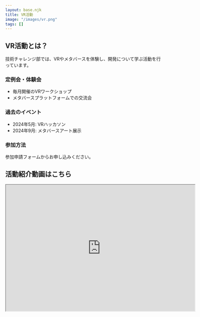 ```yaml
---
layout: base.njk
title: VR活動
image: "/images/vr.png"
tags: []
---
```


## VR活動とは？

技術チャレンジ部では、VRやメタバースを体験し、開発について学ぶ活動を行っています。

### 定例会・体験会

- 毎月開催のVRワークショップ  
- メタバースプラットフォームでの交流会

### 過去のイベント

- 2024年5月: VRハッカソン  
- 2024年9月: メタバースアート展示

### 参加方法

参加申請フォームからお申し込みください。

## 活動紹介動画はこちら

<div>
<iframe width="600" height="400" src="https://www.youtube.com/embed/88OCrMBTqK4?si=VNXAom83NpADfaLj"></iframe>
</div>